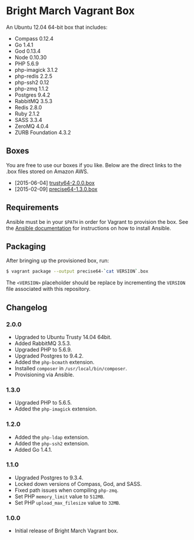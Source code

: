 # Bright March Vagrant Box
An Ubuntu 12.04 64-bit box that includes:

* Compass 0.12.4
* Go 1.4.1
* God 0.13.4
* Node 0.10.30
* PHP 5.6.9
* php-imagick 3.1.2
* php-redis 2.2.5
* php-ssh2 0.12
* php-zmq 1.1.2
* Postgres 9.4.2
* RabbitMQ 3.5.3
* Redis 2.8.0
* Ruby 2.1.2
* SASS 3.3.4
* ZeroMQ 4.0.4
* ZURB Foundation 4.3.2

## Boxes
You are free to use our boxes if you like. Below are the direct links to the .box files stored on Amazon AWS.

* [2015-06-04] [trusty64-2.0.0.box](https://s3.amazonaws.com/brightmarch.build/boxes/trusty64-2.0.0.box)
* [2015-02-09] [precise64-1.3.0.box](https://s3.amazonaws.com/brightmarch.build/boxes/precise64-1.3.0.box)

## Requirements
Ansible must be in your `$PATH` in order for Vagrant to provision the box. See the [Ansible documentation](http://docs.ansible.com/intro_installation.html) for instructions on how to install Ansible.

## Packaging
After bringing up the provisioned box, run:

```sh
$ vagrant package --output precise64-`cat VERSION`.box
```

The `<VERSION>` placeholder should be replace by incrementing the `VERSION` file associated with this repository.

## Changelog

### 2.0.0
* Upgraded to Ubuntu Trusty 14.04 64bit.
* Added RabbitMQ 3.5.3.
* Upgraded PHP to 5.6.9.
* Upgraded Postgres to 9.4.2.
* Added the `php-bcmath` extension.
* Installed `composer` in `/usr/local/bin/composer`.
* Provisioning via Ansible.

### 1.3.0
* Upgraded PHP to 5.6.5.
* Added the `php-imagick` extension.

### 1.2.0
* Added the `php-ldap` extension.
* Added the `php-ssh2` extension.
* Added Go 1.4.1.

### 1.1.0
* Upgraded Postgres to 9.3.4.
* Locked down versions of Compass, God, and SASS.
* Fixed path issues when compiling `php-zmq`.
* Set PHP `memory_limit` value to `512MB`.
* Set PHP `upload_max_filesize` value to `32MB`.

### 1.0.0
* Initial release of Bright March Vagrant box.
